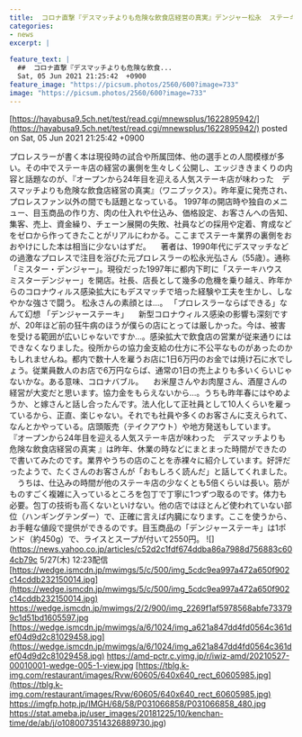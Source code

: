 ```yaml
---
title:  コロナ直撃『デスマッチよりも危険な飲食店経営の真実』デンジャー松永  ステーキハウス　ミスターデンジャー  
categories:
- news
excerpt: |
  
feature_text: |
  ##  コロナ直撃『デスマッチよりも危険な飲食...
  Sat, 05 Jun 2021 21:25:42  +0900
feature_image: "https://picsum.photos/2560/600?image=733"
image: "https://picsum.photos/2560/600?image=733"
---
```


[https://hayabusa9.5ch.net/test/read.cgi/mnewsplus/1622895942/](https://hayabusa9.5ch.net/test/read.cgi/mnewsplus/1622895942/)
posted on Sat, 05 Jun 2021 21:25:42  +0900

<!--more-->

プロレスラーが書く本は現役時の試合や所属団体、他の選手との人間模様が多い。その中でステーキ店の経営の裏側を生々しく公開し、エッジききまくりの内容と話題なのが、『オープンから24年目を迎える人気ステーキ店が味わった　デスマッチよりも危険な飲食店経営の真実』（ワニブックス）。昨年夏に発売され、プロレスファン以外の間でも話題となっている。 1997年の開店時や独自のメニュー、目玉商品の作り方、肉の仕入れや仕込み、価格設定、お客さんへの告知、集客、売上、資金繰り、チェーン展開の失敗、社員などの採用や定着、育成などをゼロから作ってきたことがリアルにわかる。ここまでステーキ業界の裏側をおおやけにした本は相当に少ないはずだ。 　著者は、1990年代にデスマッチなどの過激なプロレスで注目を浴びた元プロレスラーの松永光弘さん（55歳）。通称「ミスター・デンジャー」。現役だった1997年に都内下町に「ステーキハウス　ミスターデンジャー」を開店。社長、店長として幾多の危機を乗り越え、昨年からのコロナウィルス感染拡大にもデスマッチで培った経験や工夫を生かし、しなやかな強さで闘う。 松永さんの素顔とは…。 「プロレスラーならばできる」なんて幻想 「デンジャーステーキ」 　新型コロナウィルス感染の影響も深刻ですが、20年ほど前の狂牛病のほうが僕らの店にとっては厳しかった。今は、被害を受ける範囲が広いじゃないですか…。感染拡大で飲食店の営業が従来通りにはできなくなりました。役所からの協力金支給の仕方に不公平なものがあったのかもしれませんね。都内で数十人を雇うお店に1日6万円のお金では焼け石に水でしょう。従業員数人のお店で6万円ならば、通常の1日の売上よりも多いくらいじゃないかな。ある意味、コロナバブル。 　お米屋さんやお肉屋さん、酒屋さんの経営が大変だと思います。協力金をもらえないから…。うちも昨年春にはやめようか、と嫁さんと話し合ったんです。法人化して正社員として10人くらいを雇っているから、正直、楽じゃない。それでも社員や多くのお客さんに支えられて、なんとかやっている。店頭販売（テイクアウト）や地方発送もしています。 『オープンから24年目を迎える人気ステーキ店が味わった　デスマッチよりも危険な飲食店経営の真実 』は昨年、休業の時などにまとまった時間ができたので書いてみたのです。業界やうちの店のことを赤裸々に紹介しています。好評だったようで、たくさんのお客さんが「おもしろく読んだ」と話してくれました。 　うちは、仕込みの時間が他のステーキ店の少なくとも5倍くらいは長い。筋がものすごく複雑に入っているところを包丁で丁寧に1つずつ取るのです。体力も必要。包丁の技術も高くないといけない。他の店ではほとんど使われていない部位（ハンギングテンダー）で、正確に言えば内臓になります。ここを使うから、お手軽な値段で提供ができるのです。目玉商品の「デンジャーステーキ」は1ポンド（約450g）で、ライスとスープが付いて2550円。 ![](https://news.yahoo.co.jp/articles/c52d2c1fdf674ddba86a7988d756883c604cb79c 5/27(木) 12:23配信 [https://wedge.ismcdn.jp/mwimgs/5/c/500/img_5cdc9ea997a472a650f902c14cddb232150014.jpg](https://wedge.ismcdn.jp/mwimgs/5/c/500/img_5cdc9ea997a472a650f902c14cddb232150014.jpg) https://wedge.ismcdn.jp/mwimgs/2/2/900/img_2269f1af5978568abfe733799c1d51bd1605597.jpg [https://wedge.ismcdn.jp/mwimgs/a/6/1024/img_a621a847dd4fd0564c361def04d9d2c81029458.jpg](https://wedge.ismcdn.jp/mwimgs/a/6/1024/img_a621a847dd4fd0564c361def04d9d2c81029458.jpg) https://amd-pctr.c.yimg.jp/r/iwiz-amd/20210527-00010001-wedge-005-1-view.jpg [https://tblg.k-img.com/restaurant/images/Rvw/60605/640x640_rect_60605985.jpg](https://tblg.k-img.com/restaurant/images/Rvw/60605/640x640_rect_60605985.jpg) https://imgfp.hotp.jp/IMGH/68/58/P031066858/P031066858_480.jpg https://stat.ameba.jp/user_images/20181225/10/kenchan-time/de/ab/j/o1080073514326889730.jpg)

